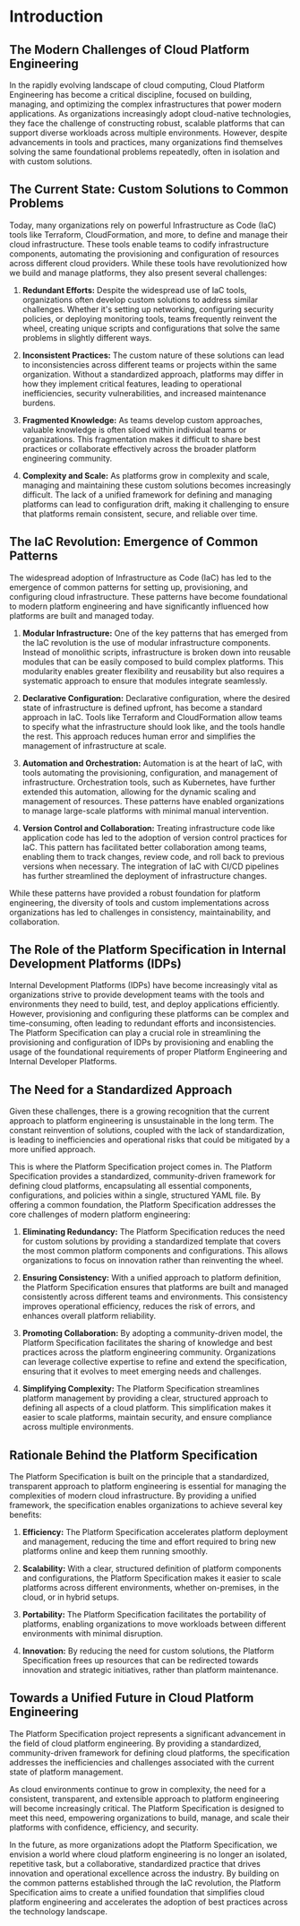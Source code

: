 # Introduction

## **The Modern Challenges of Cloud Platform Engineering**

In the rapidly evolving landscape of cloud computing, Cloud Platform Engineering has become a critical discipline, focused on building, managing, and optimizing the complex infrastructures that power modern applications. As organizations increasingly adopt cloud-native technologies, they face the challenge of constructing robust, scalable platforms that can support diverse workloads across multiple environments. However, despite advancements in tools and practices, many organizations find themselves solving the same foundational problems repeatedly, often in isolation and with custom solutions.

## **The Current State: Custom Solutions to Common Problems**

Today, many organizations rely on powerful Infrastructure as Code (IaC) tools like Terraform, CloudFormation, and more, to define and manage their cloud infrastructure. These tools enable teams to codify infrastructure components, automating the provisioning and configuration of resources across different cloud providers. While these tools have revolutionized how we build and manage platforms, they also present several challenges:

1. **Redundant Efforts:** Despite the widespread use of IaC tools, organizations often develop custom solutions to address similar challenges. Whether it's setting up networking, configuring security policies, or deploying monitoring tools, teams frequently reinvent the wheel, creating unique scripts and configurations that solve the same problems in slightly different ways.

2. **Inconsistent Practices:** The custom nature of these solutions can lead to inconsistencies across different teams or projects within the same organization. Without a standardized approach, platforms may differ in how they implement critical features, leading to operational inefficiencies, security vulnerabilities, and increased maintenance burdens.

3. **Fragmented Knowledge:** As teams develop custom approaches, valuable knowledge is often siloed within individual teams or organizations. This fragmentation makes it difficult to share best practices or collaborate effectively across the broader platform engineering community.

4. **Complexity and Scale:** As platforms grow in complexity and scale, managing and maintaining these custom solutions becomes increasingly difficult. The lack of a unified framework for defining and managing platforms can lead to configuration drift, making it challenging to ensure that platforms remain consistent, secure, and reliable over time.

## **The IaC Revolution: Emergence of Common Patterns**

The widespread adoption of Infrastructure as Code (IaC) has led to the emergence of common patterns for setting up, provisioning, and configuring cloud infrastructure. These patterns have become foundational to modern platform engineering and have significantly influenced how platforms are built and managed today.

1. **Modular Infrastructure:** One of the key patterns that has emerged from the IaC revolution is the use of modular infrastructure components. Instead of monolithic scripts, infrastructure is broken down into reusable modules that can be easily composed to build complex platforms. This modularity enables greater flexibility and reusability but also requires a systematic approach to ensure that modules integrate seamlessly.

2. **Declarative Configuration:** Declarative configuration, where the desired state of infrastructure is defined upfront, has become a standard approach in IaC. Tools like Terraform and CloudFormation allow teams to specify what the infrastructure should look like, and the tools handle the rest. This approach reduces human error and simplifies the management of infrastructure at scale.

3. **Automation and Orchestration:** Automation is at the heart of IaC, with tools automating the provisioning, configuration, and management of infrastructure. Orchestration tools, such as Kubernetes, have further extended this automation, allowing for the dynamic scaling and management of resources. These patterns have enabled organizations to manage large-scale platforms with minimal manual intervention.

4. **Version Control and Collaboration:** Treating infrastructure code like application code has led to the adoption of version control practices for IaC. This pattern has facilitated better collaboration among teams, enabling them to track changes, review code, and roll back to previous versions when necessary. The integration of IaC with CI/CD pipelines has further streamlined the deployment of infrastructure changes.

While these patterns have provided a robust foundation for platform engineering, the diversity of tools and custom implementations across organizations has led to challenges in consistency, maintainability, and collaboration.

## **The Role of the Platform Specification in Internal Development Platforms (IDPs)**

Internal Development Platforms (IDPs) have become increasingly vital as organizations strive to provide development teams with the tools and environments they need to build, test, and deploy applications efficiently. However, provisioning and configuring these platforms can be complex and time-consuming, often leading to redundant efforts and inconsistencies. The Platform Specification can play a crucial role in streamlining the provisioning and configuration of IDPs by provisioning and enabling the usage of the foundational requirements of proper Platform Engineering and Internal Developer Platforms.


## **The Need for a Standardized Approach**

Given these challenges, there is a growing recognition that the current approach to platform engineering is unsustainable in the long term. The constant reinvention of solutions, coupled with the lack of standardization, is leading to inefficiencies and operational risks that could be mitigated by a more unified approach.

This is where the Platform Specification project comes in. The Platform Specification provides a standardized, community-driven framework for defining cloud platforms, encapsulating all essential components, configurations, and policies within a single, structured YAML file. By offering a common foundation, the Platform Specification addresses the core challenges of modern platform engineering:

1. **Eliminating Redundancy:** The Platform Specification reduces the need for custom solutions by providing a standardized template that covers the most common platform components and configurations. This allows organizations to focus on innovation rather than reinventing the wheel.

2. **Ensuring Consistency:** With a unified approach to platform definition, the Platform Specification ensures that platforms are built and managed consistently across different teams and environments. This consistency improves operational efficiency, reduces the risk of errors, and enhances overall platform reliability.

3. **Promoting Collaboration:** By adopting a community-driven model, the Platform Specification facilitates the sharing of knowledge and best practices across the platform engineering community. Organizations can leverage collective expertise to refine and extend the specification, ensuring that it evolves to meet emerging needs and challenges.

4. **Simplifying Complexity:** The Platform Specification streamlines platform management by providing a clear, structured approach to defining all aspects of a cloud platform. This simplification makes it easier to scale platforms, maintain security, and ensure compliance across multiple environments.

## **Rationale Behind the Platform Specification**

The Platform Specification is built on the principle that a standardized, transparent approach to platform engineering is essential for managing the complexities of modern cloud infrastructure. By providing a unified framework, the specification enables organizations to achieve several key benefits:

1. **Efficiency:** The Platform Specification accelerates platform deployment and management, reducing the time and effort required to bring new platforms online and keep them running smoothly.

2. **Scalability:** With a clear, structured definition of platform components and configurations, the Platform Specification makes it easier to scale platforms across different environments, whether on-premises, in the cloud, or in hybrid setups.

3. **Portability:** The Platform Specification facilitates the portability of platforms, enabling organizations to move workloads between different environments with minimal disruption.

4. **Innovation:** By reducing the need for custom solutions, the Platform Specification frees up resources that can be redirected towards innovation and strategic initiatives, rather than platform maintenance.

## **Towards a Unified Future in Cloud Platform Engineering**

The Platform Specification project represents a significant advancement in the field of cloud platform engineering. By providing a standardized, community-driven framework for defining cloud platforms, the specification addresses the inefficiencies and challenges associated with the current state of platform management.

As cloud environments continue to grow in complexity, the need for a consistent, transparent, and extensible approach to platform engineering will become increasingly critical. The Platform Specification is designed to meet this need, empowering organizations to build, manage, and scale their platforms with confidence, efficiency, and security.

In the future, as more organizations adopt the Platform Specification, we envision a world where cloud platform engineering is no longer an isolated, repetitive task, but a collaborative, standardized practice that drives innovation and operational excellence across the industry. By building on the common patterns established through the IaC revolution, the Platform Specification aims to create a unified foundation that simplifies cloud platform engineering and accelerates the adoption of best practices across the technology landscape.